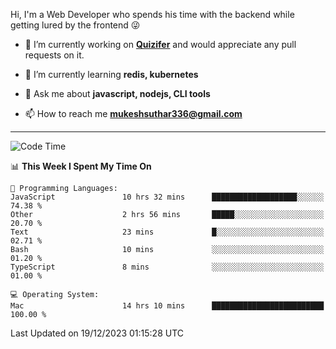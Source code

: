 Hi, I'm a Web Developer who spends his time with the backend while getting lured by the frontend 😜

- 🔭 I’m currently working on **[Quizifer](https://github.com/SutharMukesh/Quizifer/)** and would appreciate any pull requests on it.

- 🌱 I’m currently learning **redis, kubernetes**

- 💬 Ask me about **javascript, nodejs, CLI tools**

- 📫 How to reach me **mukeshsuthar336@gmail.com**

---
<!--START_SECTION:waka-->
![Code Time](http://img.shields.io/badge/Code%20Time-2%2C686%20hrs%2059%20mins-blue)

📊 **This Week I Spent My Time On** 

```text
💬 Programming Languages: 
JavaScript               10 hrs 32 mins      ███████████████████░░░░░░   74.38 % 
Other                    2 hrs 56 mins       █████░░░░░░░░░░░░░░░░░░░░   20.70 % 
Text                     23 mins             █░░░░░░░░░░░░░░░░░░░░░░░░   02.71 % 
Bash                     10 mins             ░░░░░░░░░░░░░░░░░░░░░░░░░   01.20 % 
TypeScript               8 mins              ░░░░░░░░░░░░░░░░░░░░░░░░░   01.00 % 

💻 Operating System: 
Mac                      14 hrs 10 mins      █████████████████████████   100.00 % 
```


 Last Updated on 19/12/2023 01:15:28 UTC
<!--END_SECTION:waka-->
